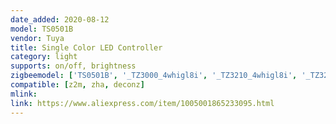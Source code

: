 ```yaml
---
date_added: 2020-08-12
model: TS0501B
vendor: Tuya
title: Single Color LED Controller 
category: light
supports: on/off, brightness
zigbeemodel: ['TS0501B', '_TZ3000_4whigl8i', '_TZ3210_4whigl8i', '_TZ3210_9q49basr', '_TZ3210_i680rtja', '_TZ3210_grnwgegn', '_TZ3210_nehayyhx', '_TZ3210_wuheofsg', '_TZ3210_e5t9bfdv', '_TZ3210_19qb27da', '_TZ3210_4zinq6io', '_TZ3210_93gnbdgz']
compatible: [z2m, zha, deconz]
mlink: 
link: https://www.aliexpress.com/item/1005001865233095.html
---
```

